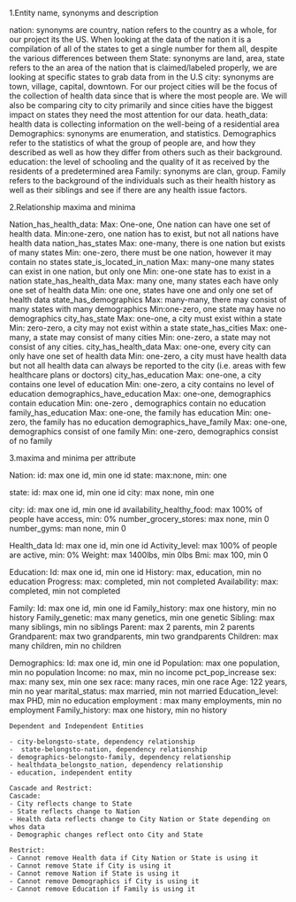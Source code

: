 1.Entity name, synonyms and description

nation: synonyms are country, nation refers to the country as a whole, for our project its the US. When looking at the data of the nation it is a compilation of all of the states to get a single number for them all, despite the various differences between them
State: synonyms are land, area, state refers to the an area of the nation that is claimed/labeled properly, we are looking at specific states to grab data from in the U.S
city:  synonyms are town, village, capital, downtown. For our project cities will be the focus of the collection of health data since that is where the most people are. We will also be comparing city to city primarily and since cities have the biggest impact on states they need the most attention for our data.
heath_data: health data is collecting information on the well-being of a residential area 
Demographics: synonyms are enumeration, and statistics. Demographics refer to the statistics of what the group of people are, and how they described as well as how they differ from others such as their background. 
education: the level of schooling and the quality of it as received by the residents of a predetermined area
Family: synonyms are clan, group. Family refers to the background of the individuals such as their health history as well as their siblings and see if there are any health issue factors. 
 
 
2.Relationship maxima and minima

Nation_has_health_data:
Max: One-one, One nation can have one set of health data.
Min:one-zero, one nation has to exist, but not all nations have health data
nation_has_states
Max: one-many, there is one nation but exists of many states
Min: one-zero, there must be one nation, however it may contain no states
state_is_located_in_nation
Max: many-one many states can exist in one nation, but only one
Min: one-one state has to exist in a nation
state_has_health_data
Max: many one, many states each have only one set of health data
Min: one one, states have one and only one set of health data
state_has_demographics
Max: many-many, there may consist of many states with many demographics
Min:one-zero, one state may have no demographics
city_has_state
Max: one-one, a city must exist within a state
Min: zero-zero, a city may not exist within a state
state_has_cities
Max: one-many, a state may consist of many cities
Min: one-zero, a state may not consist of any cities.
city_has_health_data
Max: one-one, every city can only have one set of health data
Min: one-zero, a city must have health data but not all health data can always be reported to the city (i.e. areas with few healthcare plans or doctors)
city_has_education
Max: one-one, a city contains one level of education
Min: one-zero, a city contains no level of education
demographics_have_education
Max: one-one, demographics contain education
Min: one-zero , demographics contain no education
family_has_education
Max: one-one, the family has education
Min: one-zero, the family has no education
demographics_have_family
Max: one-one, demographics consist of one family
Min: one-zero, demographics consist of no family
 

3.maxima and minima per attribute

Nation:
id: max one id, min one id
state: max:none, min: one

state:
id: max one id, min one id
city: max none, min one

city:
id: max one id, min one id
availability_healthy_food: max 100% of people have access, min: 0%
number_grocery_stores: max none, min 0
number_gyms: man none, min 0


Health_data
Id: max one id, min one id
Activity_level: max 100% of people are active, min: 0%
Weight: max 1400lbs, min 0lbs
Bmi: max 100, min 0

Education:
Id: max one id, min one id
History: max, education, min no education
Progress: max: completed, min not completed
Availability: max: completed, min not completed

Family:
Id: max one id, min one id 
Family_history: max one history, min no history
Family_genetic: max many genetics, min one genetic
Sibling: max many siblings, min no siblings
Parent: max 2 parents, min 2 parents
Grandparent: max two grandparents, min two grandparents
Children: max many children, min no children

Demographics:
	Id: max one id, min one id
	Population: max one population, min no population
	Income: no max, min no income
	pct_pop_increase
	sex: max: many sex, min one sex
	race: many races, min one race
	Age: 122 years, min no year
	marital_status: max married, min not married
	Education_level: max PHD, min no education
	employment	: max many employments, min no employment
          Family_history: max one history, min no history
	
	
	Dependent and Independent Entities
	
	- city-belongsto-state, dependency relationship
	-  state-belongsto-nation, dependency relationship
	- demographics-belongsto-family, dependency relationship
	- healthdata_belongsto_nation, dependency relationship 
	- education, independent entity
	
	Cascade and Restrict:
	Cascade:
	- City reflects change to State
	- State reflects change to Nation
	- Health data reflects change to City Nation or State depending on whos data
	- Demographic changes reflect onto City and State
	
	Restrict:
	- Cannot remove Health data if City Nation or State is using it
	- Cannot remove State if City is using it
	- Cannot remove Nation if State is using it
	- Cannot remove Demographics if City is using it
	- Cannot remove Education if Family is using it
	

